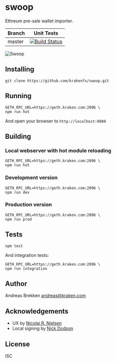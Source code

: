 # swoop

Ethreum pre-sale wallet importer.

| Branch     | Unit Tests |
|------------|------------|
| master     | [![Build Status](https://travis-ci.org/krakenfx/swoop.svg)](https://travis-ci.org/krakenfx/swoop) |

![Swoop](https://github.com/krakenfx/swoop/raw/master/logo.png)

## Installing

```
git clone https://github.com/krakenfx/swoop.git
```

## Running

```
GETH_RPC_URL=https://geth.kraken.com:2096 \
npm run hot
```

And open your browser to `http://localhost:8080`

## Building

### Local webserver with hot module reloading

```
GETH_RPC_URL=https://geth.kraken.com:2096 \
npm run hot
```

### Development version

```
GETH_RPC_URL=https://geth.kraken.com:2096 \
npm run dev
```

### Production version

```
GETH_RPC_URL=https://geth.kraken.com:2096 \
npm run prod
```

## Tests

`npm test`

And integration tests:

```
GETH_RPC_URL=https://geth.kraken.com:2096 \
npm run integration
```

## Author

Andreas Brekken <andreas@kraken.com>

## Acknowledgements

- UX by [Nicolai R. Nielsen](https://twitter.com/nrnielsen)
- Local signing by [Nick Dodson](https://github.com/SilentCicero)

## License

ISC
